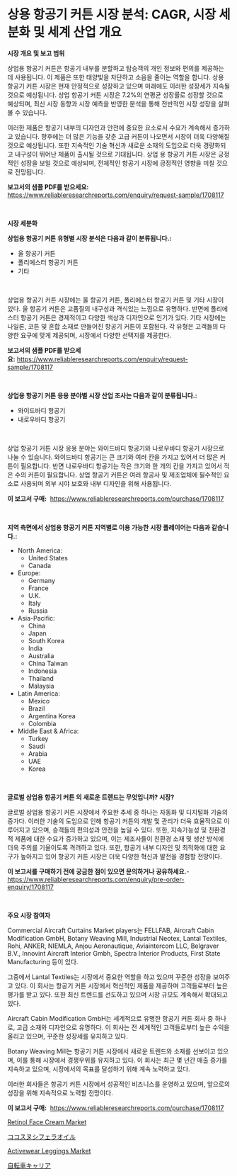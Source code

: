 <p><h1>상용 항공기 커튼 시장 분석: CAGR, 시장 세분화 및 세계 산업 개요</h1></p><p><strong>시장 개요 및 보고 범위</strong></p>
<p><p>상업용 항공기 커튼은 항공기 내부를 분할하고 탑승객의 개인 정보와 편의를 제공하는 데 사용됩니다. 이 제품은 또한 태양빛을 차단하고 소음을 줄이는 역할을 합니다. 상용 항공기 커튼 시장은 현재 안정적으로 성장하고 있으며 미래에도 이러한 성장세가 지속될 것으로 예상됩니다. 상업 항공기 커튼 시장은 7.2%의 연평균 성장률로 성장할 것으로 예상되며, 최신 시장 동향과 시장 예측을 반영한 분석을 통해 전반적인 시장 성장을 살펴볼 수 있습니다. </p><p>이러한 제품은 항공기 내부의 디자인과 안전에 중요한 요소로서 수요가 계속해서 증가하고 있습니다. 향후에는 더 많은 기능을 갖춘 고급 커튼이 나오면서 시장이 더욱 다양해질 것으로 예상됩니다. 또한 지속적인 기술 혁신과 새로운 소재의 도입으로 더욱 경량화되고 내구성이 뛰어난 제품이 출시될 것으로 기대됩니다. 상업 용 항공기 커튼 시장은 긍정적인 성장을 보일 것으로 예상되며, 전체적인 항공기 시장에 긍정적인 영향을 미칠 것으로 전망됩니다.</p></p>
<p><strong>보고서의 샘플 PDF를 받으세요:</strong> <a href="https://www.reliableresearchreports.com/enquiry/request-sample/1708117">https://www.reliableresearchreports.com/enquiry/request-sample/1708117</a></p>
<p>&nbsp;</p>
<p><strong>시장 세분화</strong></p>
<p><strong>상업용 항공기 커튼 유형별 시장 분석은 다음과 같이 분류됩니다.:</strong></p>
<p><ul><li>울 항공기 커튼</li><li>폴리에스터 항공기 커튼</li><li>기타</li></ul></p>
<p>&nbsp;</p>
<p><p>상업용 항공기 커튼 시장에는 울 항공기 커튼, 폴리에스터 항공기 커튼 및 기타 시장이 있다. 울 항공기 커튼은 고품질의 내구성과 격식있는 느낌으로 유명하다. 반면에 폴리에스터 항공기 커튼은 경제적이고 다양한 색상과 디자인으로 인기가 있다. 기타 시장에는 나일론, 코튼 및 혼합 소재로 만들어진 항공기 커튼이 포함된다. 각 유형은 고객들의 다양한 요구에 맞게 제공되며, 시장에서 다양한 선택지를 제공한다.</p></p>
<p><strong>보고서의 샘플 PDF를 받으세요:</strong>&nbsp;<a href="https://www.reliableresearchreports.com/enquiry/request-sample/1708117">https://www.reliableresearchreports.com/enquiry/request-sample/1708117</a></p>
<p>&nbsp;</p>
<p><strong> 상업용 항공기 커튼 응용 분야별 시장 산업 조사는 다음과 같이 분류됩니다.:</strong></p>
<p><ul><li>와이드바디 항공기</li><li>내로우바디 항공기</li></ul></p>
<p>&nbsp;</p>
<p><p>상업 항공기 커튼 시장 응용 분야는 와이드바디 항공기와 나로우바디 항공기 시장으로 나눌 수 있습니다. 와이드바디 항공기는 큰 크기와 여러 칸을 가지고 있어서 더 많은 커튼이 필요합니다. 반면 나로우바디 항공기는 작은 크기와 한 개의 칸을 가지고 있어서 적은 수의 커튼이 필요합니다. 상업 항공기 커튼은 여러 항공사 및 제조업체에 필수적인 요소로 사용되며 외부 시야 보호와 내부 디자인을 위해 사용됩니다.</p></p>
<p><strong>이 보고서 구매:</strong>&nbsp; <a href="https://www.reliableresearchreports.com/purchase/1708117">https://www.reliableresearchreports.com/purchase/1708117</a></p>
<p>&nbsp;</p>
<p><strong>지역 측면에서 상업용 항공기 커튼 지역별로 이용 가능한 시장 플레이어는 다음과 같습니다.:</strong></p>
<p><ul>
    <li>
        North America:
        <ul>
            <li>United States</li>
            <li>Canada</li>
        </ul>
    </li>
    <li>
        Europe:
        <ul>
            <li>Germany</li>
            <li>France</li>
            <li>U.K.</li>
            <li>Italy</li>
            <li>Russia</li>
        </ul>
    </li>
    <li>
        Asia-Pacific:
        <ul>
            <li>China</li>
            <li>Japan</li>
            <li>South Korea</li>
            <li>India</li>
            <li>Australia</li>
            <li>China Taiwan</li>
            <li>Indonesia</li>
            <li>Thailand</li>
            <li>Malaysia</li>
        </ul>
    </li>
    <li>
        Latin America:
        <ul>
            <li>Mexico</li>
            <li>Brazil</li>
            <li>Argentina Korea</li>
            <li>Colombia</li>
        </ul>
    </li>
    <li>
        Middle East & Africa:
        <ul>
            <li>Turkey</li>
            <li>Saudi</li>
            <li>Arabia</li>
            <li>UAE</li>
            <li>Korea</li>
        </ul>
    </li>
    </ul></p>
<p>&nbsp;</p>
<p><strong>글로벌 상업용 항공기 커튼 의 새로운 트렌드는 무엇입니까? 시장?</strong></p>
<p><p>글로벌 상업용 항공기 커튼 시장에서 주요한 추세 중 하나는 자동화 및 디지털화 기술의 증가다. 이러한 기술의 도입으로 인해 항공기 커튼의 개발 및 관리가 더욱 효율적으로 이루어지고 있으며, 승객들의 편의성과 안전을 높일 수 있다. 또한, 지속가능성 및 친환경적 제품에 대한 수요가 증가하고 있으며, 이는 제조사들이 친환경 소재 및 생산 방식에 더욱 주의를 기울이도록 격려하고 있다. 또한, 항공기 내부 디자인 및 최적화에 대한 요구가 높아지고 있어 항공기 커튼 시장은 더욱 다양한 혁신과 발전을 경험할 전망이다.</p></p>
<p><strong>이 보고서를 구매하기 전에 궁금한 점이 있으면 문의하거나 공유하세요.</strong>- <a href="https://www.reliableresearchreports.com/enquiry/pre-order-enquiry/1708117">https://www.reliableresearchreports.com/enquiry/pre-order-enquiry/1708117</a></p>
<p>&nbsp;</p>
<p><strong>주요 시장 참여자</strong></p>
<p><p>Commercial Aircraft Curtains Market players는 FELLFAB, Aircraft Cabin Modification GmbH, Botany Weaving Mill, Industrial Neotex, Lantal Textiles, Rohi, ANKER, NIEMLA, Anjou Aeronautique, Aviaintercom LLC, Belgraver B.V., Innovint Aircraft Interior Gmbh, Spectra Interior Products, First State Manufacturing 등이 있다.</p><p>그중에서 Lantal Textiles는 시장에서 중요한 역할을 하고 있으며 꾸준한 성장을 보여주고 있다. 이 회사는 항공기 커튼 시장에서 혁신적인 제품을 제공하며 고객들로부터 높은 평가를 받고 있다. 또한 최신 트렌드를 선도하고 있으며 시장 규모도 계속해서 확대되고 있다.</p><p>Aircraft Cabin Modification GmbH는 세계적으로 유명한 항공기 커튼 회사 중 하나로, 고급 소재와 디자인으로 유명하다. 이 회사는 전 세계적인 고객들로부터 높은 수익을 올리고 있으며, 꾸준한 성장세를 유지하고 있다.</p><p>Botany Weaving Mill는 항공기 커튼 시장에서 새로운 트렌드와 소재를 선보이고 있으며, 이를 통해 시장에서 경쟁우위를 유지하고 있다. 이 회사는 최근 몇 년간 매출 증가를 지속하고 있으며, 시장에서의 목표를 달성하기 위해 계속 노력하고 있다.</p><p>이러한 회사들은 항공기 커튼 시장에서 성공적인 비즈니스를 운영하고 있으며, 앞으로의 성장을 위해 지속적으로 노력할 전망이다.</p></p>
<p><strong>이 보고서 구매:</strong>&nbsp;&nbsp;<a href="https://www.reliableresearchreports.com/purchase/1708117">https://www.reliableresearchreports.com/purchase/1708117</a></p>
<p><p><a href="https://github.com/bobicer/Market-Research-Report-List-2/blob/main/retinol-face-cream-market.md">Retinol Face Cream Market</a></p><p><a href="https://medium.com/@rudysimonis2023/%E3%82%B3%E3%82%B3%E3%82%B9%E3%83%8C%E3%82%AD%E3%83%95%E3%82%A7%E3%83%A9%E3%82%AA%E3%82%A4%E3%83%AB%E5%B8%82%E5%A0%B4%E8%A6%8F%E6%A8%A1-%E5%B8%82%E5%A0%B4%E5%B1%95%E6%9C%9B%E3%81%A8%E5%B8%82%E5%A0%B4%E4%BA%88%E6%B8%AC-2024%E5%B9%B4%E3%81%8B%E3%82%892031%E5%B9%B4-27112ea1d8e9">ココスヌシフェラオイル</a></p><p><a href="https://github.com/globismark/Market-Research-Report-List-2/blob/main/activewear-leggings-market.md">Activewear Leggings Market</a></p><p><a href="https://medium.com/@verniebarton2023/%E8%87%AA%E8%BB%A2%E8%BB%8A%E3%82%AD%E3%83%A3%E3%83%AA%E3%82%A2%E3%81%AE%E5%B8%82%E5%A0%B4%E8%AA%BF%E6%9F%BB%E3%83%AC%E3%83%9D%E3%83%BC%E3%83%88-%E3%81%9D%E3%81%AE%E6%AD%B4%E5%8F%B2%E3%81%A82024%E5%B9%B4%E3%81%8B%E3%82%892031%E5%B9%B4%E3%81%BE%E3%81%A7%E3%81%AE%E4%BA%88%E6%B8%AC-5311df45082f">自転車キャリア</a></p></p>
